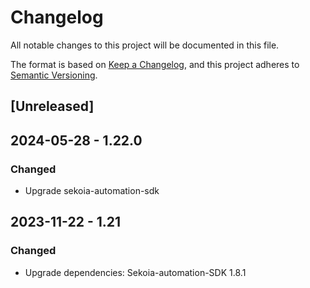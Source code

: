 # Changelog

All notable changes to this project will be documented in this file.

The format is based on [Keep a Changelog](https://keepachangelog.com/en/1.0.0/),
and this project adheres to [Semantic Versioning](https://semver.org/spec/v2.0.0.html).

## [Unreleased]

## 2024-05-28 - 1.22.0

### Changed

- Upgrade sekoia-automation-sdk

## 2023-11-22 - 1.21

### Changed

- Upgrade dependencies: Sekoia-automation-SDK 1.8.1
